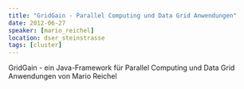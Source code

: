 ```yaml
---
title: "GridGain - Parallel Computing und Data Grid Anwendungen"
date: 2012-06-27
speaker: [mario_reichel]
location: dser_steinstrasse
tags: [cluster]
---
```


GridGain - ein Java-Framework für Parallel Computing und Data Grid Anwendungen von Mario Reichel
